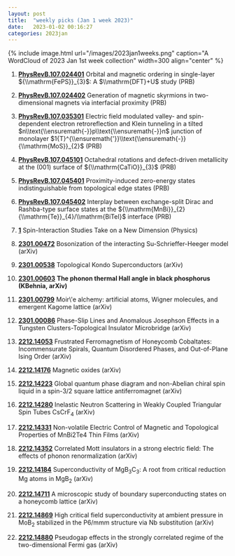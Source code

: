 ```yaml
---
layout: post
title:  "weekly picks (Jan 1 week 2023)"
date:   2023-01-02 00:16:27
categories: 2023jan
---
```


{% include image.html url="/images/2023jan1weeks.png" caption="A WordCloud of 2023 Jan 1st week collection" width=300 align="center" %}



1. **[PhysRevB.107.024401](https://link.aps.org/doi/10.1103/PhysRevB.107.024401)** Orbital and magnetic ordering in single-layer ${\\mathrm{FePS}}_{3}$: A $\\mathrm{DFT}+U$ study (PRB)

1. **[PhysRevB.107.024402](https://link.aps.org/doi/10.1103/PhysRevB.107.024402)** Generation of magnetic skyrmions in two-dimensional magnets via interfacial proximity (PRB)

1. **[PhysRevB.107.035301](https://link.aps.org/doi/10.1103/PhysRevB.107.035301)** Electric field modulated valley- and spin-dependent electron retroreflection and Klein tunneling in a tilted $n\\text{\\ensuremath{-}}p\\text{\\ensuremath{-}}n$ junction of monolayer $1{T}^{\\ensuremath{'}}\\text{\\ensuremath{-}}{\\mathrm{MoS}}_{2}$ (PRB)

1. **[PhysRevB.107.045101](https://link.aps.org/doi/10.1103/PhysRevB.107.045101)** Octahedral rotations and defect-driven metallicity at the (001) surface of ${\\mathrm{CaTiO}}_{3}$ (PRB)

1. **[PhysRevB.107.045401](https://link.aps.org/doi/10.1103/PhysRevB.107.045401)** Proximity-induced zero-energy states indistinguishable from topological edge states (PRB)

1. **[PhysRevB.107.045402](https://link.aps.org/doi/10.1103/PhysRevB.107.045402)** Interplay between exchange-split Dirac and Rashba-type surface states at the ${\\mathrm{MnBi}}_{2}{\\mathrm{Te}}_{4}/\\mathrm{BiTeI}$ interface (PRB)

1. **[1](https://physics.aps.org/articles/v16/1)** Spin-Interaction Studies Take on a New Dimension (Physics)




1. **[2301.00472](http://arxiv.org/abs/2301.00472)** Bosonization of the interacting Su-Schrieffer-Heeger model (arXiv)

1. **[2301.00538](http://arxiv.org/abs/2301.00538)** Topological Kondo Superconductors (arXiv)

1. **[2301.00603](http://arxiv.org/abs/2301.00603)** **The phonon thermal Hall angle in black phosphorus (KBehnia, arXiv)**

1. **[2301.00799](http://arxiv.org/abs/2301.00799)** Moir\\'e alchemy: artificial atoms, Wigner molecules, and emergent Kagome lattice (arXiv)

1. **[2301.00086](http://arxiv.org/abs/2301.00086)** Phase-Slip Lines and Anomalous Josephson Effects in a Tungsten Clusters-Topological Insulator Microbridge (arXiv)



1. **[2212.14053](http://arxiv.org/abs/2212.14053)** Frustrated Ferromagnetism of Honeycomb Cobaltates: Incommensurate Spirals, Quantum Disordered Phases, and Out-of-Plane Ising Order (arXiv)

1. **[2212.14176](http://arxiv.org/abs/2212.14176)** Magnetic oxides (arXiv)

1. **[2212.14223](http://arxiv.org/abs/2212.14223)** Global quantum phase diagram and non-Abelian chiral spin liquid in a spin-3/2 square lattice antiferromagnet (arXiv)

1. **[2212.14280](http://arxiv.org/abs/2212.14280)** Inelastic Neutron Scattering in Weakly Coupled Triangular Spin Tubes CsCrF$_4$ (arXiv)

1. **[2212.14331](http://arxiv.org/abs/2212.14331)** Non-volatile Electric Control of Magnetic and Topological Properties of MnBi2Te4 Thin Films (arXiv)

1. **[2212.14352](http://arxiv.org/abs/2212.14352)** Correlated Mott insulators in a strong electric field: The effects of phonon renormalization (arXiv)

1. **[2212.14184](http://arxiv.org/abs/2212.14184)** Superconductivity of MgB$_3$C$_3$: A root from critical reduction Mg atoms in MgB$_2$ (arXiv)

1. **[2212.14711](http://arxiv.org/abs/2212.14711)** A microscopic study of boundary superconducting states on a honeycomb lattice (arXiv)

1. **[2212.14869](http://arxiv.org/abs/2212.14869)** High critical field superconductivity at ambient pressure in MoB$_2$ stabilized in the P6/mmm structure via Nb substitution (arXiv)

1. **[2212.14880](http://arxiv.org/abs/2212.14880)** Pseudogap effects in the strongly correlated regime of the two-dimensional Fermi gas (arXiv)
